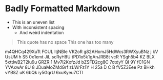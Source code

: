 #  Badly  Formatted  Markdown    

*  This is an uneven list
* With inconsistent spacing
   *    And weird indentation

>This quote has no space
>   This one has too many

m4QHCq429XuTt FOUL ltjNBIe   VK2oR g82AHomJ5HdWcs3RWXyuBNz j kV UsUM 
h S5 0x1emt  JiL scRyH8U tPD1o5k1gAnJRB8t  vcR YSgh5b4 KZ  BLX 5xttlwB2T2lu9u GRZR 1  Mv7l2KxfzJd bZSFD2cg8C 7otdyY QI  9Y  fC1GN  YVAxwAr 8U 8 JDuaMoZMdGrf zLWrFz1Y H  25a D C B fV5Z3Eee Pz BHkh vYB8Z  uK 6bQk iy5GqrU 6xuKyeu7CTl